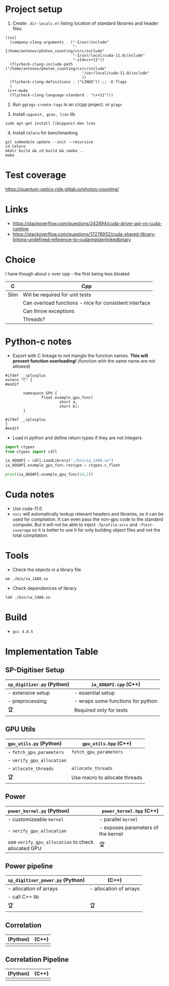 # Project setup #

1. Create `.dir-locals.el` listing location of standard libraries and header files.

```elisp
((nil
  (company-clang-arguments . ("-I/usr/include"
                              "-I/home/antonov/photon_counting/csrc/include"
                              "-I/usr/local/cuda-11.0/include"
                              "-std=c++11"))
  (flycheck-clang-include-path . ("/home/antonov/photon_counting/csrc/include"
                                  "/usr/local/cuda-11.0/include"
                                  ))
  (flycheck-clang-definitions . ("LINUX")) ;; -D flags
  )
 (c++-mode
  (flycheck-clang-language-standard . "c++11")))
```

2. Run `ggtags-create-tags` in an c/cpp project. or `gtags`

3. Install `cppunit, gcov, lcov` lib

```shell
sudo apt-get install libcppunit-dev lcov
```

4. Install `Celero` for benchmarking
```shell
git submodule update --init --recursive
cd Celero
mkdir build && cd build && cmake ..
make
```

# Test coverage

https://quantum-optics-ride.gitlab.io/photon-counting/

# Links #
- https://stackoverflow.com/questions/242894/cuda-driver-api-vs-cuda-runtime
- https://stackoverflow.com/questions/17278932/cuda-shared-library-linking-undefined-reference-to-cudaregisterlinkedbinary

# Choice #
I have though about c over cpp - the first being less bloated

| C    | Cpp                                                    |
|------|--------------------------------------------------------|
| Slim | Will be required for unit tests                        |
|      | Can overload functions - nice for consistent interface |
|      | Can throw exceptions                                   |
|      | Threads?                                               |

# Python-c notes #
- Export with C linkage to not mangle the function names. **This will prevent function overloading!** (function with the same name are not allowed)
```text
#ifdef __cplusplus
extern "C" {
#endif

        namespace GPU {
                float example_gpu_func(
                        short a,
                        short b);
        }

#ifdef __cplusplus
}
#endif
```
- Load in python and define return types if they are not integers
```python
import ctypes
from ctypes import cdll

ia_ADQAPI = cdll.LoadLibrary("./bin/ia_1488.so")
ia_ADQAPI.example_gpu_func.restype = ctypes.c_float

print(ia_ADQAPI.example_gpu_func(10,2))
```

# Cuda notes #
- Use cuda-11.0
- `nvcc` will automatically lookup relevant headers and libraries, so it can be used for compilation. It can even pass the non-gpu code to the standard compuler. But it will not be able to inject `-fprofile-arcs` and `-ftest-coverage` so it is better to use it for only building object files and not the total compilation.

# Tools #
- Check the objects in a library file
```shell
nm ./bin/ia_1488.so
```

- Check dependenices of library
```shell
ldd ./bin/ia_1488.so
```

# Build #
- `gcc 4.8.5`


# Implementation Table #

## SP-Digitiser Setup ##

| `sp_digitizer.py` (Python) | `ia_ADQAPI.cpp` (C++)             |
|:---------------------------|-----------------------------------|
| - extensive setup          | - essential setup                 |
| - preprocessing            | - wraps some functions for python |
| 🏆                         | Required only for tests           |

## GPU Utils ##

| `gpu_utils.py` (Python)   | `gpu_utils.hpp` (C++)         |
|:--------------------------|-------------------------------|
| - `fetch_gpu_parameters`  | `fetch_gpu_parameters`        |
| - `verify_gpu_allocation` |                               |
| - `allocate_threads`      | `allocate_threads`            |
| 🏆                        | Use macro to allocate threads |

## Power ##

| `power_kernel.py` (Python)                         | `power_kernel.hpp` (C++)           |
|:---------------------------------------------------|------------------------------------|
| - customizeable `kernel`                           | - parallel `kernel`                |
| - `verify_gpu_allocation`                          | - exposes parameters of the kernel |
| use `verify_gpu_allocation` to check allocated GPU | 🏆                                 |

## Power pipeline ##

| `sp_digitiser_power.py` (Python) | (C++)                  |
|:---------------------------------|------------------------|
| - allocation of arrays           | - allocation of arrays |
| - call C++ lib                   |                        |
| 🏆                               | 🏆                     |

## Correlation ##

| (Python) | (C++) |
|:---------|-------|
|          |       |

## Correlation Pipeline ##

| (Python) | (C++) |
|:---------|-------|
|          |       |
